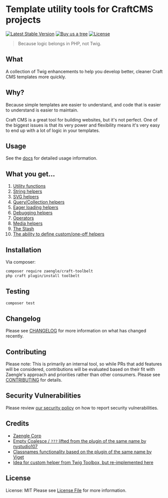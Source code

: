 # Template utility tools for CraftCMS projects

[![Latest Stable Version](http://poser.pugx.org/zaengle/craft-conventions/v)](https://packagist.org/packages/zaengle/craft-conventions) [![Buy us a tree](https://img.shields.io/badge/Treeware-%F0%9F%8C%B3-lightgreen)](https://plant.treeware.earth/zaengle/craft-toolbelt) [![License](http://poser.pugx.org/zaengle/craft-conventions/license)](https://packagist.org/packages/zaengle/craft-conventions)

> Because logic belongs in PHP, not Twig.

## What

A collection of Twig enhancements to help you develop better, cleaner Craft CMS templates more quickly.

## Why?

Because simple templates are easier to understand, and code that is easier to understand is easier to maintain.

Craft CMS is a great tool for building websites, but it's not perfect. One of the biggest issues is that its very
power and flexibility means it's very easy to end up with a lot of logic in your templates.

## Usage

See the [docs](https://craft-toolbelt.zaengle.com/) for detailed usage information.

## What you get...

1. [Utility functions](./docs/01-utility-fns.md)
2. [String helpers](./docs/01.5-string-helpers.md)
3. [SVG helpers](./docs/02-svg-helpers.md)
4. [Query/Collection helpers](./docs/03-query-helpers.md)
5. [Eager loading helpers](./docs/04-eager-loading-helpers.md)
6. [Debugging helpers](./docs/05-debugging-helpers.md)
7. [Operators](./docs/06-operators.md)
8. [Media helpers](./docs/08-media-helpers.md)
9. [The Stash](./docs/09-stash.md)
10. [The ability to define custom/one-off helpers](./docs/07-custom.md)

## Installation

Via composer:

```bash
composer require zaengle/craft-toolbelt
php craft plugin/install toolbelt
```

## Testing

```bash
composer test
```

## Changelog

Please see [CHANGELOG](CHANGELOG.md) for more information on what has changed recently.

## Contributing

Please note: This is primarily an internal tool, so while PRs that add features will be considered, contributions will be evaluated based on their fit with Zaengle's approach and priorities rather than other consumers. Please see [CONTRIBUTING](.github/CONTRIBUTING.md) for details.

## Security Vulnerabilities

Please review [our security policy](./.github/SECURITY.md) on how to report security vulnerabilities.

## Credits

- [Zaengle Corp](https://github.com/zaengle)
- [Empty Coalesce / `???` lifted from the plugin of the same name by nystudio107](https://github.com/nystudio107/craft-emptycoalesce)
- [Classnames functionality based on the plugin of the same name by Viget](https://github.com/vigetlabs/craft-classnames)
- [Idea for custom helper from Twig Toolbox, but re-implemented here](https://github.com/oof-bar/craft-twig-toolbox)

## License

License: MIT
Please see [License File](LICENSE.md) for more information.




